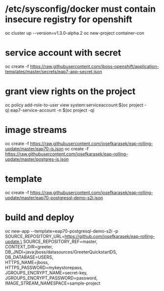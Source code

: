 # /etc/sysconfig/docker must contain insecure registry for openshift
oc cluster up --version=v1.3.0-alpha.2
oc new-project container-con

# service account with secret
oc create -f https://raw.githubusercontent.com/jboss-openshift/application-templates/master/secrets/eap7-app-secret.json

# grant view rights on the project
oc policy add-role-to-user view system:serviceaccount:$(oc project -q):eap7-service-account -n $(oc project -q)

# image streams
oc create -f https://raw.githubusercontent.com/josefkarasek/eap-rolling-update/master/eap70-is.json
oc create -f https://raw.githubusercontent.com/josefkarasek/eap-rolling-update/master/postgres-is.json

# template
oc create -f https://raw.githubusercontent.com/josefkarasek/eap-rolling-update/master/eap70-postgresql-demo-s2i.json 

# build and deploy
oc new-app --template=eap70-postgresql-demo-s2i -p \
SOURCE_REPOSITORY_URL=https://github.com/josefkarasek/eap-rolling-update,\
SOURCE_REPOSITORY_REF=master,\
CONTEXT_DIR=greeter,\
DB_JNDI=java:jboss/datasources/GreeterQuickstartDS,\
DB_DATABASE=USERS,\
HTTPS_NAME=jboss,\
HTTPS_PASSWORD=mykeystorepass,\
JGROUPS_ENCRYPT_NAME=secret-key,\
JGROUPS_ENCRYPT_PASSWORD=password,\
IMAGE_STREAM_NAMESPACE=sample-project